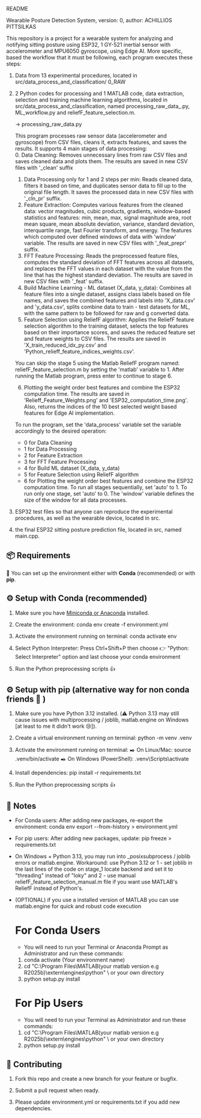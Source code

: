 README

Wearable Posture Detection System, version: 0, author: ACHILLIOS PITTSILKAS

This repository is a project for a wearable system for analyzing and notifying sitting posture using ESP32, 1 GY-521 inertial sensor with accelerometer and MPU6050 gyroscope, using Edge AI. 
More specific, based the workflow that it must be following, each program executes these steps:

1) Data from 13 experimental procedures, located in src/data_process_and_classification/ 0_RAW

2) 2 Python codes for processing and 1 MATLAB code, data extraction, selection and training machine learning algorithms,  located in src/data_process_and_classification, named processing_raw_data_.py, ML_workflow.py and reliefF_feature_selection.m.

    -> processing_raw_data.py

    This program processes raw sensor data (accelerometer and gyroscope) from CSV files, cleans it, extracts features, and saves the results.
    It supports 4 main stages of data processing:    
    0. Data Cleaning: Removes unnecessary lines from raw CSV files and saves cleaned data and plots them.
        The results are saved in new CSV files with '_clean' suffix
    1. Data Processing only for 1 and 2 steps per min: Reads cleaned data, filters it based on time, and duplicates sensor data to fill up to the original file length.
        It saves the processed data in new CSV files with '_cln_pr' suffix.
    2. Feature Extraction: Computes various features from the cleaned data: vector magnitudes,
        cubic products, gradients, window-based statistics and features: min, mean, max, signal magnitude area, root mean square,
        mean absolute deviation, variance, standard deviation, interquartile range, fast Fourier transform, and energy.
        The features which computed over defined windows of data with 'window' variable.
        The results are saved in new CSV files with '_feat_prepr' suffix.
    3. FFT Feature Processing: Reads the preprocessed feature files, computes the standard deviation of FFT features across all datasets,
        and replaces the FFT values in each dataset with the value from the line that has the highest standard deviation.
        The results are saved in new CSV files with '_feat' suffix.
    4. Build Machine Learning - ML dataset (X_data, y_data): Combines all feature files into a single dataset, assigns class labels based on file names,
        and saves the combined features and labels into 'X_data.csv' and 'y_data.csv', splits combine data to train - test datasets for ML, with the same 
        pattern to be followed for raw and g converted data.
    5. Feature Selection using ReliefF algorithm: Applies the ReliefF feature selection algorithm to the training dataset,
        selects the top features based on their importance scores, and saves the reduced feature set and feature weights to CSV files.
        The results are saved in 'X_train_reduced_idx_py.csv' and 'Python_relieff_feature_indices_weights.csv'.

    You can skip the stage 5 using the Matlab ReliefF program named: reliefF_feature_selection.m
    by setting the 'matlab' variable to 1. After running the Matlab program, press enter to continue to stage 6.

    6. Plotting the weight order best features and combine the ESP32 computation time.
        The results are saved in 'Relieff_Feature_Weights.png' and 'ESP32_computation_time.png'.
        Also, returns the indices of the 10 best selected weight based features for Edge AI implementation.

    To run the program, set the 'data_process' variable set the variable accordingly to the desired operation:
    - 0 for Data Cleaning
    - 1 for Data Processing
    - 2 for Feature Extraction
    - 3 for FFT Feature Processing
    - 4 for Build ML dataset (X_data, y_data) 
    - 5 for Feature Selection using ReliefF algorithm
    - 6 for Plotting the weight order best features and combine the ESP32 computation time.
    To run all stages sequentially, set 'auto' to 1. To run only one stage, set 'auto' to 0.
    The 'window' variable defines the size of the window for all data processes. 



3) ESP32 test files so that anyone can reproduce the experimental procedures, as well as the wearable device,  located in src.

4) the final ESP32 sitting posture prediction file,  located in src, named main.cpp.


## 📦 Requirements

📎 You can set up the environment either with **Conda** (recommended) or with **pip**.


## ⚙️ Setup with Conda (recommended)

1. Make sure you have [Miniconda or Anaconda](https://docs.conda.io/en/latest/miniconda.html) installed.

2. Create the environment: conda env create -f environment.yml

3. Activate the environment running on terminal: conda activate env

4. Select Python Interpreter: Press Ctrl+Shift+P then choose 👉 "Python: Select Interpreter" option and last choose your conda environment

5. Run the Python preprocessing scripts 👍


## ⚙️ Setup with pip (alternative way for non conda friends 🥲 )

1. Make sure you have Python 3.12 installed.
    (⚠️ Python 3.13 may still cause issues with multiprocessing / joblib, matlab.engine on Windows [at least to me it didn't work 😢]).

2. Create a virtual environment running on terminal: python -m venv .venv

3. Activate the environment running on terminal:
    ✒️ On Linux/Mac: source .venv/bin/activate
    ✒️ On Windows (PowerShell): .venv\Scripts\activate

4. Install dependencies: pip install -r requirements.txt

5. Run the Python preprocessing scripts 👍

    
## 📝 Notes

- For Conda users:
  After adding new packages, re-export the environment: conda env export --from-history > environment.yml

- For pip users:
  After adding new packages, update: pip freeze > requirements.txt

- On Windows + Python 3.13, you may run into _posixsubprocess / joblib errors or matlab.engine.
  Workaround: use Python 3.12 or 1 - set joblib in the last lines of the code on stage_1 locate backend and set it to "threading" instead of "loky" and 2 - use manual reliefF_feature_selection_manual.m file if you want use MATLAB's ReliefF instead of Python's. 

- (OPTIONAL) if you use a installed version of MATLAB you can use matlab.engine for quick and robust code execution
  
  # For Conda Users

    - You will need to run your Terminal or Anaconda Prompt as Administrator and run these commands:
    
    1. conda activate (Your environment name)
    2. cd "C:\Program Files\MATLAB\(your matlab version e.g R2025b)\extern\engines\python" \\ or your own directory
    3. python setup.py install

  # For Pip Users

    - You will need to run your Terminal as Administrator and run these commands:

    1. cd "C:\Program Files\MATLAB\(your matlab version e.g R2025b)\extern\engines\python" \\ or your own directory
    2. python setup.py install
 

## 🤝 Contributing

1. Fork this repo and create a new branch for your feature or bugfix.

2. Submit a pull request when ready.

3. Please update environment.yml or requirements.txt if you add new dependencies.

